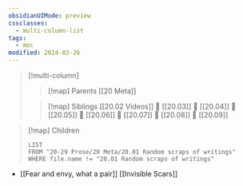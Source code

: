 ```yaml
---
obsidianUIMode: preview
cssclasses:
  - multi-column-list
tags:
  - moc
modified: 2024-03-26
---
```

> [!multi-column]
> 
> > [!map] Parents
> > [[20 Meta]]
> 
> > [!map] Siblings
> > [[20.02 Videos]] 💠 [[20.03]] 💠 [[20.04]] 💠 [[20.05]] 💠 [[20.06]] 💠 [[20.07]] 💠 [[20.08]] 💠 [[20.09]]

> [!map] Children
> ```dataview
> LIST
> FROM "20-29 Prose/20 Meta/20.01 Random scraps of writings"
> WHERE file.name != "20.01 Random scraps of writings"
> ```

  - [[Fear and envy, what a pair]]
[[Invisible Scars]]